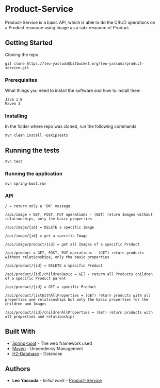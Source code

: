 # Product-Service

Product-Service is a basic API, which is able to do the CRUD operations on a Product resource using Image as a sub-resource of Product.  

## Getting Started

Cloning the repo
```
git clone https://leo-yassuda@bitbucket.org/leo-yassuda/product-service.git
```

### Prerequisites

What things you need to install the software and how to install them

```
Java 1.8
Maven 3
```

### Installing

In the folder where repo was cloned, run the following commands

```
mvn clean install -DskipTests
```

## Running the tests

```
mvn test
```

### Running the application

```
mvn spring-boot:run
```

### API

```
/ = return only a 'OK' message

/api/image = GET, POST, PUT operations - (GET) return Images without relationships, only the basic properties

/api/image/{id} = DELETE a specific Image

/api/image/{id} = get a specific Image

/api/image/product/{id} = get all Images of a specific Product

/api/product = GET, POST, PUT operations - (GET) return products without relationships, only the basic properties

/api/product/{id} = DELETE a specific Product

/api/product/{id}/childrenBasic = GET - return all Products children of a specific Product parent

/api/product/{id} = GET a specific Product

/api/product/listWithAllProperties = (GET) return products with all properties and relationships but only the basic properties for the children and Images

/api/product/{id}/childrenAllProperties = (GET) return products with all properties and relationships
```

## Built With

* [Spring-boot](https://projects.spring.io/spring-boot/) - The web framework used
* [Maven](https://maven.apache.org/) - Dependency Management
* [H2-Database](http://www.h2database.com/html/main.html) - Database

## Authors

* **Leo Yassuda** - *Initial work* - [Product-Service](https://bitbucket.org/leo-yassuda/product-service)
